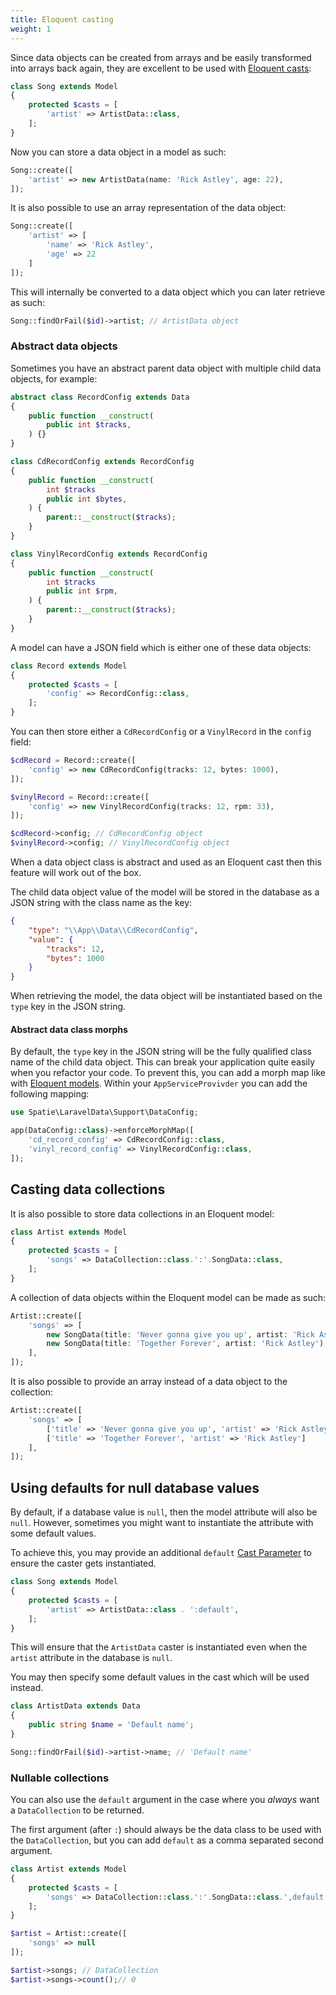 ```yaml
---
title: Eloquent casting
weight: 1
---
```


Since data objects can be created from arrays and be easily transformed into arrays back again, they are excellent to be used
with [Eloquent casts](https://laravel.com/docs/8.x/eloquent-mutators#custom-casts):

```php
class Song extends Model
{
    protected $casts = [
        'artist' => ArtistData::class,
    ];
}
```

Now you can store a data object in a model as such:

```php
Song::create([
    'artist' => new ArtistData(name: 'Rick Astley', age: 22),
]);
```

It is also possible to use an array representation of the data object:

```php
Song::create([
    'artist' => [
        'name' => 'Rick Astley',
        'age' => 22
    ]
]);
```

This will internally be converted to a data object which you can later retrieve as such:

```php
Song::findOrFail($id)->artist; // ArtistData object
```

### Abstract data objects

Sometimes you have an abstract parent data object with multiple child data objects, for example:

```php
abstract class RecordConfig extends Data
{
    public function __construct(
        public int $tracks,
    ) {}
}

class CdRecordConfig extends RecordConfig
{
    public function __construct(
        int $tracks
        public int $bytes,
    ) {
        parent::__construct($tracks);
    }
}

class VinylRecordConfig extends RecordConfig
{
    public function __construct(
        int $tracks
        public int $rpm,
    ) {
        parent::__construct($tracks);
    }
}
```

A model can have a JSON field which is either one of these data objects:

```php
class Record extends Model
{
    protected $casts = [
        'config' => RecordConfig::class,
    ];
}
```

You can then store either a `CdRecordConfig` or a `VinylRecord` in the `config` field:

```php
$cdRecord = Record::create([
    'config' => new CdRecordConfig(tracks: 12, bytes: 1000),
]);

$vinylRecord = Record::create([
    'config' => new VinylRecordConfig(tracks: 12, rpm: 33),
]);

$cdRecord->config; // CdRecordConfig object
$vinylRecord->config; // VinylRecordConfig object
```

When a data object class is abstract and used as an Eloquent cast then this feature will work out of the box.

The child data object value of the model will be stored in the database as a JSON string with the class name as the key:

```json
{
    "type": "\\App\\Data\\CdRecordConfig",
    "value": {
        "tracks": 12,
        "bytes": 1000
    }
}
```

When retrieving the model, the data object will be instantiated based on the `type` key in the JSON string.

#### Abstract data class morphs

By default, the `type` key in the JSON string will be the fully qualified class name of the child data object. This can break your application quite easily when you refactor your code. To prevent this, you can add a morph map like with [Eloquent models](https://laravel.com/docs/10.x/eloquent-relationships#polymorphic-relationships). Within your `AppServiceProvivder` you can add the following mapping:

```php
use Spatie\LaravelData\Support\DataConfig;

app(DataConfig::class)->enforceMorphMap([
    'cd_record_config' => CdRecordConfig::class,
    'vinyl_record_config' => VinylRecordConfig::class,
]);
```

## Casting data collections

It is also possible to store data collections in an Eloquent model:

```php
class Artist extends Model
{
    protected $casts = [
        'songs' => DataCollection::class.':'.SongData::class,
    ];
}
```

A collection of data objects within the Eloquent model can be made as such:

```php
Artist::create([
    'songs' => [
        new SongData(title: 'Never gonna give you up', artist: 'Rick Astley'),
        new SongData(title: 'Together Forever', artist: 'Rick Astley'),
    ],
]);
```

It is also possible to provide an array instead of a data object to the collection:

```php
Artist::create([
    'songs' => [
        ['title' => 'Never gonna give you up', 'artist' => 'Rick Astley'],
        ['title' => 'Together Forever', 'artist' => 'Rick Astley']
    ],
]);
```

## Using defaults for null database values

By default, if a database value is `null`, then the model attribute will also be `null`. However, sometimes you might want to instantiate the attribute with some default values.

To achieve this, you may provide an additional `default` [Cast Parameter](https://laravel.com/docs/eloquent-mutators#cast-parameters) to ensure the caster gets instantiated.

```php
class Song extends Model
{
    protected $casts = [
        'artist' => ArtistData::class . ':default',
    ];
}
```

This will ensure that the `ArtistData` caster is instantiated even when the `artist` attribute in the database is `null`.

You may then specify some default values in the cast which will be used instead.

```php
class ArtistData extends Data 
{
    public string $name = 'Default name';
}
```

```php
Song::findOrFail($id)->artist->name; // 'Default name'
```

### Nullable collections

You can also use the `default` argument in the case where you _always_ want a `DataCollection` to be returned.

The first argument (after `:`) should always be the data class to be used with the `DataCollection`, but you can add `default` as a comma separated second argument.

```php
class Artist extends Model
{
    protected $casts = [
        'songs' => DataCollection::class.':'.SongData::class.',default',
    ];
}
```

```php
$artist = Artist::create([
    'songs' => null
]);

$artist->songs; // DataCollection
$artist->songs->count();// 0
```
